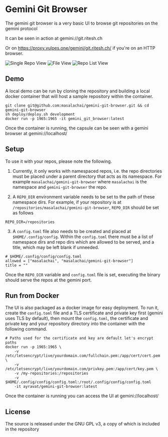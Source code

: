 # Gemini Git Browser

The gemini git browser is a very basic UI to browse git repositories on the gemini protocol

It can be seen in action at gemini://git.ritesh.ch

Or on https://proxy.vulpes.one/gemini/git.ritesh.ch/ if you're on an HTTP browser.

![Single Repo View](https://ci.ayravat.com/filestore/single-repo.jpeg) ![File View](https://ci.ayravat.com/filestore/file.jpeg) ![Repo List View](https://ci.ayravat.com/filestore/repos.jpeg)

## Demo

A local demo can be run by cloning the repository and building a local docker container that will host a sample repository within the container.

```
git clone git@github.com:masalachai/gemini-git-browser.git && cd gemini-git-browser
sh deploy/deploy.sh development
docker run -p 1965:1965 -it gemini_git_browser:latest
```

Once the container is running, the capsule can be seen with a gemini browser at gemini://localhost/

## Setup

To use it with your repos, please note the following.

1. Currently, it only works with namespaced repos, i.e. the repo directories must be placed under a parent directory that acts as its namespace. For example `masalachai/gemini-git-browser` where `masalachai` is the namespace and `gemini-git-browser` the repo.

2. A `REPO_DIR` environment variable needs to be set to the path of these namespace dirs. For example, if your repository is at `/repositories/masalachai/gemini-git-browser`, `REPO_DIR` should be set as follows

```
REPO_DIR=/repositories
```

3. A `config.toml` file also needs to be created and placed at `$HOME/.config/config`. Within the `config.toml` there must be a list of namespace dirs and repo dirs which are allowed to be served, and a title, which may be left blank if unneeded.

```
# $HOME/.config/config/config.toml
allowed = ["masalachai", "masalachai/gemini-git-browser"]
title = ""
```

Once the `REPO_DIR` variable and `config.toml` file is set, executing the binary should serve the repos at the gemini port.

## Run from Docker

The UI is also packaged as a docker image for easy deployment. To run it, create the `config.toml` file and a TLS certificate and private key first (gemini uses TLS by default), then mount the `config.toml`, the certificate and private key and your repository directory into the container with the following command.

```
# Paths used for the certificate and key are default let's encrypt paths
docker run -p 1965:1965 \
	-v /etc/letsencrypt/live/yourdomain.com/fullchain.pem:/app/cert/cert.pem \
	-v /etc/letsencrypt/live/yourdomain.com/privkey.pem:/app/cert/key.pem \
	-v /my-repositories:/repositories
	-v $HOME/.config/config/config.toml:/root/.config/config/config.toml
	-it ayravat/gemini-git-browser:latest
```

Once the container is running you can access the UI at gemini://localhost/

## License

The source is released under the GNU GPL v3, a copy of which is included in the repository
